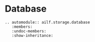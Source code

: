 # Database

```{eval-rst}
.. automodule:: ailf.storage.database
   :members:
   :undoc-members:
   :show-inheritance:
```
